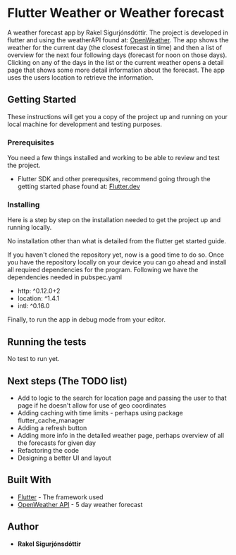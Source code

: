 # Flutter Weather or Weather forecast

A weather forecast app by Rakel Sigurjónsdóttir. The project is developed in flutter and using the weatherAPI found at: [OpenWeather](https://openweathermap.org/forecast5). The app shows the weather for the current day (the closest forecast in time) and then a list of overview for the next four following days (forecast for noon on those days). Clicking on any of the days in the list or the current weather opens a detail page that shows some more detail information about the forecast. The app uses the users location to retrieve the information.

## Getting Started

These instructions will get you a copy of the project up and running on your local machine for development and testing purposes.

### Prerequisites

You need a few things installed and working to be able to review and test the project.

* Flutter SDK and other prerequsites, recommend going through the getting started phase found at: [Flutter.dev](http://flutter.dev/)


### Installing

Here is a step by step on the installation needed to get the project up and running locally.

No installation other than what is detailed from the flutter get started guide.

If you haven't cloned the repository yet, now is a good time to do so.
Once you have the repository locally on your device you can go ahead and install all required dependencies for the program. Following we have the dependencies needed in pubspec.yaml

* http: ^0.12.0+2
* location: ^1.4.1
* intl: ^0.16.0


Finally, to run the app in debug mode from your editor.

## Running the tests

No test to run yet.

## Next steps (The TODO list)

* Add to logic to the search for location page and passing the user to that page if he doesn't allow for use of geo coordinates
* Adding caching with time limits - perhaps using package flutter_cache_manager
* Adding a refresh button
* Adding more info in the detailed weather page, perhaps overview of all the forecasts for given day
* Refactoring the code
* Designing a better UI and layout

## Built With

* [Flutter](flutter.dev) - The framework used
* [OpenWeather API](https://openweathermap.org/forecast5) - 5 day weather forecast 

## Author

* **Rakel Sigurjónsdóttir** 
